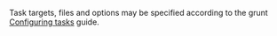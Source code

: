 Task targets, files and options may be specified according to the grunt [Configuring tasks](https://gruntjs.com/configuring-tasks) guide.